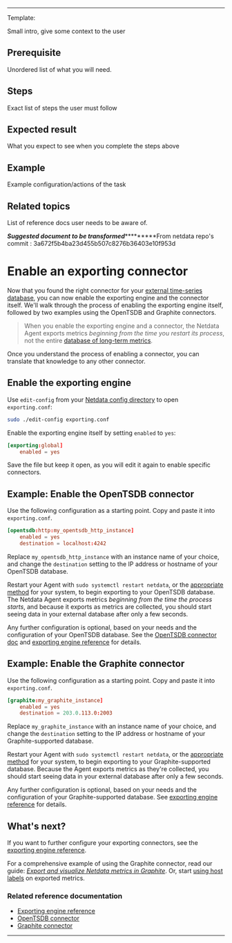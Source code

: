 
<!--
Title: "Configure exporting engine "
custom_edit_url: https://github.com/netdata/netdata/blob/master/docs/tasks/manage-retained-metrics/configure-exporting-engine-.md
learn_status: Published
learn_topic_type: Tasks
learn_rel_path: docs/tasks/manage-retained-metrics/configure-exporting-engine-.md

learn_docs_purpose: Instructions on how to configure the exporting engine to export metrics to an external target
-->



**********************************************************************
Template:

Small intro, give some context to the user

## Prerequisite

Unordered list of what you will need. 

## Steps

Exact list of steps the user must follow

## Expected result

What you expect to see when you complete the steps above

## Example

Example configuration/actions of the task

## Related topics

List of reference docs user needs to be aware of.

*****************Suggested document to be transformed**************************From netdata repo's commit : 3a672f5b4ba23d455b507c8276b36403e10f953d<!--
title: "Enable an exporting connector"
description: "Learn how to enable and configure any connector using examples to start exporting metrics to external time-series databases in minutes."
custom_edit_url: https://github.com/netdata/netdata/edit/master/docs/export/enable-connector.md
-->

# Enable an exporting connector

Now that you found the right connector for your [external time-series
database](/docs/export/external-databases.md#supported-databases), you can now enable the exporting engine and the
connector itself. We'll walk through the process of enabling the exporting engine itself, followed by two examples using
the OpenTSDB and Graphite connectors.

> When you enable the exporting engine and a connector, the Netdata Agent exports metrics _beginning from the time you
> restart its process_, not the entire [database of long-term metrics](/docs/store/change-metrics-storage.md).

Once you understand the process of enabling a connector, you can translate that knowledge to any other connector.

## Enable the exporting engine

Use `edit-config` from your [Netdata config directory](/docs/configure/nodes.md#the-netdata-config-directory) to open
`exporting.conf`:

```bash
sudo ./edit-config exporting.conf
```

Enable the exporting engine itself by setting `enabled` to `yes`:

```conf
[exporting:global]
    enabled = yes
```

Save the file but keep it open, as you will edit it again to enable specific connectors.

## Example: Enable the OpenTSDB connector

Use the following configuration as a starting point. Copy and paste it into `exporting.conf`.

```conf
[opentsdb:http:my_opentsdb_http_instance]
    enabled = yes
    destination = localhost:4242
```

Replace `my_opentsdb_http_instance` with an instance name of your choice, and change the `destination` setting to the IP
address or hostname of your OpenTSDB database.

Restart your Agent with `sudo systemctl restart netdata`, or the [appropriate
method](/docs/configure/start-stop-restart.md) for your system, to begin exporting to your OpenTSDB database. The
Netdata Agent exports metrics _beginning from the time the process starts_, and because it exports as metrics are
collected, you should start seeing data in your external database after only a few seconds.

Any further configuration is optional, based on your needs and the configuration of your OpenTSDB database. See the
[OpenTSDB connector doc](/exporting/opentsdb/README.md) and [exporting engine
reference](/exporting/README.md#configuration) for details.

## Example: Enable the Graphite connector

Use the following configuration as a starting point. Copy and paste it into `exporting.conf`.

```conf
[graphite:my_graphite_instance]
    enabled = yes
    destination = 203.0.113.0:2003
```

Replace `my_graphite_instance` with an instance name of your choice, and change the `destination` setting to the IP
address or hostname of your Graphite-supported database.

Restart your Agent with `sudo systemctl restart netdata`, or the [appropriate
method](/docs/configure/start-stop-restart.md) for your system, to begin exporting to your Graphite-supported database.
Because the Agent exports metrics as they're collected, you should start seeing data in your external database after
only a few seconds.

Any further configuration is optional, based on your needs and the configuration of your Graphite-supported database.
See [exporting engine reference](/exporting/README.md#configuration) for details.

## What's next?

If you want to further configure your exporting connectors, see the [exporting engine
reference](/exporting/README.md#configuration).

For a comprehensive example of using the Graphite connector, read our guide: [_Export and visualize Netdata metrics in
Graphite_](/docs/guides/export/export-netdata-metrics-graphite.md). Or, start [using host
labels](/docs/guides/using-host-labels.md) on exported metrics.

### Related reference documentation

-   [Exporting engine reference](/exporting/README.md)
-   [OpenTSDB connector](/exporting/opentsdb/README.md)
-   [Graphite connector](/exporting/graphite/README.md)


*******************************************************************************
